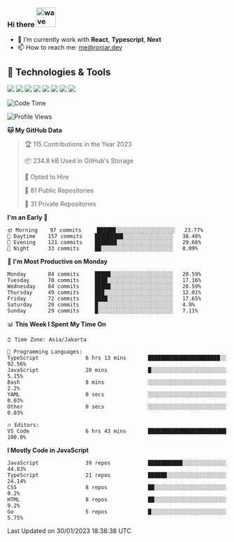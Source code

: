 ### Hi there <img src="https://i.ibb.co/q0Hx1KK/wave.gif" alt="wave" width="45px">

- 🌱 I’m currently work with **React**, **Typescript**, **Next**
- 📫 How to reach me: me@roniar.dev

## 🔧 Technologies & Tools

![](https://img.shields.io/badge/OS-Linux-informational?style=flat&logo=linux&logoColor=white&color=2bbc8a)
![](https://img.shields.io/badge/OS-Windows-informational?style=flat&logo=windows&logoColor=white&color=2bbc8a)
![](https://img.shields.io/badge/Code-JavaScript-informational?style=flat&logo=javascript&logoColor=white&color=2bbc8a)
![](https://img.shields.io/badge/Code-Golang-informational?style=flat&logo=go&logoColor=white&color=2bbc8a)
![](https://img.shields.io/badge/Code-React-informational?style=flat&logo=react&logoColor=white&color=2bbc8a)
![](https://img.shields.io/badge/Code-Next-informational?style=flat&logo=next.js&logoColor=white&color=2bbc8a)
![](https://img.shields.io/badge/Shell-Bash-informational?style=flat&logo=gnu-bash&logoColor=white&color=2bbc8a)
![](https://img.shields.io/badge/Tools-Docker-informational?style=flat&logo=docker&logoColor=white&color=2bbc8a)

<!--START_SECTION:waka-->
![Code Time](http://img.shields.io/badge/Code%20Time-968%20hrs%2023%20mins-blue)

![Profile Views](http://img.shields.io/badge/Profile%20Views-2-blue)

**🐱 My GitHub Data** 

> 🏆 115 Contributions in the Year 2023
 > 
> 📦 234.8 kB Used in GitHub's Storage 
 > 
> 💼 Opted to Hire
 > 
> 📜 81 Public Repositories 
 > 
> 🔑 31 Private Repositories  
 > 
**I'm an Early 🐤** 

```text
🌞 Morning    97 commits     ██████░░░░░░░░░░░░░░░░░░░   23.77% 
🌆 Daytime    157 commits    █████████░░░░░░░░░░░░░░░░   38.48% 
🌃 Evening    121 commits    ███████░░░░░░░░░░░░░░░░░░   29.66% 
🌙 Night      33 commits     ██░░░░░░░░░░░░░░░░░░░░░░░   8.09%

```
📅 **I'm Most Productive on Monday** 

```text
Monday       84 commits     █████░░░░░░░░░░░░░░░░░░░░   20.59% 
Tuesday      70 commits     ████░░░░░░░░░░░░░░░░░░░░░   17.16% 
Wednesday    84 commits     █████░░░░░░░░░░░░░░░░░░░░   20.59% 
Thursday     49 commits     ███░░░░░░░░░░░░░░░░░░░░░░   12.01% 
Friday       72 commits     ████░░░░░░░░░░░░░░░░░░░░░   17.65% 
Saturday     20 commits     █░░░░░░░░░░░░░░░░░░░░░░░░   4.9% 
Sunday       29 commits     █░░░░░░░░░░░░░░░░░░░░░░░░   7.11%

```


📊 **This Week I Spent My Time On** 

```text
⌚︎ Time Zone: Asia/Jakarta

💬 Programming Languages: 
TypeScript               6 hrs 13 mins       ███████████████████████░░   92.56% 
JavaScript               20 mins             █░░░░░░░░░░░░░░░░░░░░░░░░   5.15% 
Bash                     8 mins              ░░░░░░░░░░░░░░░░░░░░░░░░░   2.2% 
YAML                     0 secs              ░░░░░░░░░░░░░░░░░░░░░░░░░   0.03% 
Other                    0 secs              ░░░░░░░░░░░░░░░░░░░░░░░░░   0.03%

🔥 Editors: 
VS Code                  6 hrs 43 mins       █████████████████████████   100.0%

```

**I Mostly Code in JavaScript** 

```text
JavaScript               39 repos            ███████████░░░░░░░░░░░░░░   44.83% 
TypeScript               21 repos            ██████░░░░░░░░░░░░░░░░░░░   24.14% 
CSS                      8 repos             ██░░░░░░░░░░░░░░░░░░░░░░░   9.2% 
HTML                     8 repos             ██░░░░░░░░░░░░░░░░░░░░░░░   9.2% 
Go                       5 repos             █░░░░░░░░░░░░░░░░░░░░░░░░   5.75%

```



 Last Updated on 30/01/2023 18:38:38 UTC
<!--END_SECTION:waka-->
